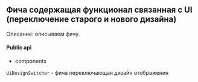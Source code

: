 ## Фича содержащая функционал связанная с UI (переключение старого и нового дизайна)

Описание:
описываем фичу.

#### Public api

- components

`UiDesignSwitcher` - фича переключающая дизайн отображения



